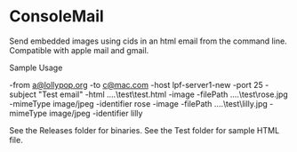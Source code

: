 # ConsoleMail
Send embedded images using cids in an html email from the command line.  Compatible with apple mail and gmail.

Sample Usage

-from a@lollypop.org -to c@mac.com -host lpf-server1-new -port 25 -subject "Test email" -html ..\..\test\test.html -image -filePath ..\..\test\rose.jpg -mimeType image/jpeg -identifier rose -image -filePath ..\..\test\lilly.jpg -mimeType image/jpeg -identifier lilly

See the Releases folder for binaries.
See the Test folder for sample HTML file.

